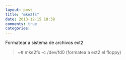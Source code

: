 ```yaml
---
layout: post
title: "mke2fs"
date: 2013-12-15 18:38
comments: true
categories: 
---
```

Formatear a sistema de archivos ext2

>~# mke2fs -c /dev/fd0         (formatea a ext2 el floppy)

